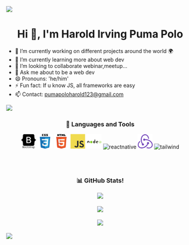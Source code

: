 <img src="https://user-images.githubusercontent.com/73097560/115834477-dbab4500-a447-11eb-908a-139a6edaec5c.gif">

<h1 align="center">Hi 👋, I'm Harold Irving Puma Polo</h1>

- 🔭 I’m currently working on different projects around the world 🌍
- 🌱 I’m currently learning more about web dev
- 👯 I’m looking to collaborate webinar,meetup...
- 💬 Ask me about to be a web dev
- 😄 Pronouns: 'he/him'
- ⚡ Fun fact: If u know JS, all frameworks are easy
- 📫 Contact: pumapoloharold123@gmail.com

 
<img src="https://user-images.githubusercontent.com/73097560/115834477-dbab4500-a447-11eb-908a-139a6edaec5c.gif">
  <h3 align="center">🔨 Languages and Tools</h3>
  <p align="center">
    <img src="https://raw.githubusercontent.com/devicons/devicon/master/icons/bootstrap/bootstrap-plain-wordmark.svg" alt="bootstrap" width="40" height="40" />
    <img src="https://raw.githubusercontent.com/devicons/devicon/master/icons/css3/css3-original-wordmark.svg" alt="css3" width="40" height="40" />
    <img src="https://raw.githubusercontent.com/devicons/devicon/master/icons/html5/html5-original-wordmark.svg" alt="html5" width="40" height="40" />
    <img src="https://raw.githubusercontent.com/devicons/devicon/master/icons/javascript/javascript-original.svg" alt="javascript" width="40" height="40" />
    <img src="https://raw.githubusercontent.com/devicons/devicon/master/icons/nodejs/nodejs-original-wordmark.svg" alt="nodejs" width="40" height="40" />
    <img src="https://reactnative.dev/img/header_logo.svg" alt="reactnative" width="40" height="40" />
    <img src="https://raw.githubusercontent.com/devicons/devicon/master/icons/redux/redux-original.svg" alt="redux" width="40" height="40" />
    <img src="https://www.vectorlogo.zone/logos/tailwindcss/tailwindcss-icon.svg" alt="tailwind" width="40" height="40" />
  </p>
 </br>
 </br>
  
<h3 align="center">📊 GitHub Stats! </h3>

<section  align="center">
  <img src="https://github-readme-streak-stats.herokuapp.com/?user=HaroldIrvingPumaPolo&theme=dark&hide_border=false" /> 
  </section>
 </br>
 
 <section align="center" >
  <img    src="https://github-readme-stats.vercel.app/api?username=HaroldIrvingPumaPolo&theme=dark&show_icons=true&count_private=true" />
  </section>
 </br>
 
  <section align="center">
  <img    src="https://github-readme-stats.anuraghazra1.vercel.app/api/top-langs/?username=HaroldIrvingPumaPolo&theme=dark&hide_border=false&no-bg=true&no-frame=true&langs_count=10"/>
  </section>
 </br>
 
 <img src="https://user-images.githubusercontent.com/73097560/115834477-dbab4500-a447-11eb-908a-139a6edaec5c.gif">

  
  
